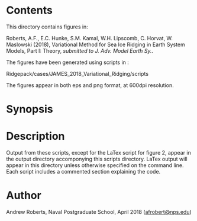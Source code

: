 # Contents
  
This directory contains figures in:

Roberts, A.F., E.C. Hunke, S.M. Kamal, W.H. Lipscomb, C. Horvat, W. Maslowski (2018),
Variational Method for Sea Ice Ridging in Earth System Models, Part I: Theory, *submitted to J. Adv. Model Earth Sy.*.

The figures have been generated using scripts in :

Ridgepack/cases/JAMES\_2018\_Variational\_Ridging/scripts

The figures appear in both eps and png format, at 600dpi resolution.

# Synopsis





# Description

Output from these scripts, except for the LaTex script for figure 2, appear
in the output directory accomponying this scripts directory.  LaTex output will appear
in this directory unless otherwise specified on the command line. Each script includes
a commented section explaining the code.


# Author 

Andrew Roberts, Naval Postgraduate School, April 2018 (afrobert@nps.edu)



